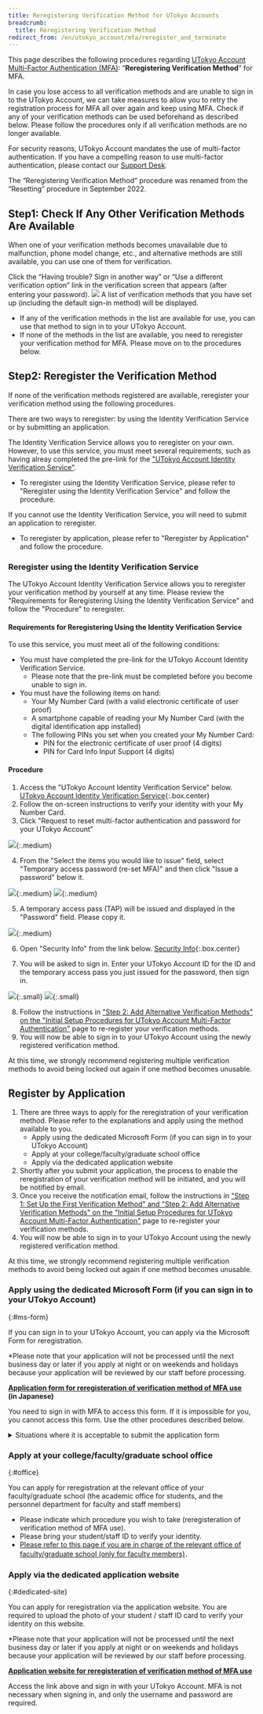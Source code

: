 ```yaml
---
title: Reregistering Verification Method for UTokyo Accounts
breadcrumb:
  title: Reregistering Verification Method
redirect_from: /en/utokyo_account/mfa/reregister_and_terminate
---
```


This page describes the following procedures regarding [UTokyo Account Multi-Factor Authentication (MFA)](../): “**Reregistering Verification Method**” for MFA. 

In case you lose access to all verification methods and are unable to sign in to the UTokyo Account, we can take measures to allow you to retry the registration process for MFA all over again and keep using MFA. Check if any of your verification methods can be used beforehand as described below. Please follow the procedures only if all verification methods are no longer available.

For security reasons, UTokyo Account mandates the use of multi-factor authentication. If you have a compelling reason to use multi-factor authentication, please contact our [Support Desk](/en/support/email-form/).

The “Reregistering Verification Method” procedure was renamed from the “Resetting” procedure in September 2022.

## Step1: Check If Any Other Verification Methods Are Available

When one of your verification methods becomes unavailable due to malfunction, phone model change, etc., and alternative methods are still available, you can use one of them for verification.

Click the “Having trouble? Sign in another way” or “Use a different verification option” link in the verification screen that appears (after entering your password).
<img src="signin_with_another_method.png">
A list of verification methods that you have set up (including the default sign-in method) will be displayed.

- If any of the verification methods in the list are available for use, you can use that method to sign in to your UTokyo Account.
- If none of the methods in the list are available, you need to reregister your verification method for MFA. Please move on to the procedures below.

## Step2: Reregister the Verification Method

If none of the verification methods registered are available, reregister your verification method using the following procedures.

There are two ways to reregister: by using the Identity Verification Service or by submitting an application.

The Identity Verification Service allows you to reregister on your own. However, to use this service, you must meet several requirements, such as having alreay completed the pre-link for the ["UTokyo Account Identity Verification Service"](https://identification.adm.u-tokyo.ac.jp/verify/).
 - To reregister using the Identity Verification Service, please refer to "Reregister using the Identity Verification Service" and follow the procedure.

If you cannot use the Identity Verification Service, you will need to submit an application to reregister.
  - To reregister by application, please refer to "Reregister by Application" and follow the procedure.

### Reregister using the Identity Verification Service
The UTokyo Account Identity Verification Service allows you to reregister your verification method by yourself at any time. Please review the "Requirements for Reregistering Using the Identity Verification Service" and follow the "Procedure" to reregister.

#### Requirements for Reregistering Using the Identity Verification Service
To use this service, you must meet all of the following conditions:
  - You must have completed the pre-link for the UTokyo Account Identity Verification Service.
    - Please note that the pre-link must be completed before you become unable to sign in.
  - You must have the following items on hand:
    - Your My Number Card (with a valid electronic certificate of user proof)
    - A smartphone capable of reading your My Number Card (with the digital identification app installed)
    - The following PINs you set when you created your My Number Card:
      - PIN for the electronic certificate of user proof (4 digits)
      - PIN for Card Info Input Support (4 digits)

#### Procedure
1. Access the "UTokyo Account Identity Verification Service" below.
[UTokyo Account Identity Verification Service](https://identification.adm.u-tokyo.ac.jp/verify/){:.box.center}
2. Follow the on-screen instructions to verify your identity with your My Number Card.
3. Click "Request to reset multi-factor authentication and password for your UTokyo Account"

![](myna-mfa-reset-button.png){:.medium}

4. From the "Select the items you would like to issue" field, select "Temporary access password (re-set MFA)" and then click "Issue a password" below it.

![](myna-issue-temp-access-pass-select.png){:.medium}
![](myna-issue-temp-access-pass-button.png){:.medium}

5. A temporary access pass (TAP) will be issued and displayed in the "Password" field. Please copy it.

![](myna-copy-pass.png){:.medium}

6. Open "Security Info" from the link below.
[Security Info](https://mysignins.microsoft.com/security-info/){:.box.center}

7. You will be asked to sign in. Enter your UTokyo Account ID for the ID and the temporary access pass you just issued for the password, then sign in.

![](myna-utac-login.png){:.small}
![](myna-enter-temp-access-pass.png){:.small}

8. Follow the instructions in ["Step 2: Add Alternative Verification Methods" on the "Initial Setup Procedures for UTokyo Account Multi-Factor Authentication"](https://utelecon.adm.u-tokyo.ac.jp/en/utokyo_account/mfa/initial/) page to re-register your verification methods.
9. You will now be able to sign in to your UTokyo Account using the newly registered verification method.

At this time, we strongly recommend registering multiple verification methods to avoid being locked out again if one method becomes unusable.

## Register by Application
1. There are three ways to apply for the reregistration of your verification method. Please refer to the explanations and apply using the method available to you.
   - Apply using the dedicated Microsoft Form (if you can sign in to your UTokyo Account)
   - Apply at your college/faculty/graduate school office
   - Apply via the dedicated application website
2. Shortly after you submit your application, the process to enable the reregistration of your verification method will be initiated, and you will be notified by email.
3. Once you receive the notification email, follow the instructions in ["Step 1: Set Up the First Verification Method" and "Step 2: Add Alternative Verification Methods" on the "Initial Setup Procedures for UTokyo Account Multi-Factor Authentication"](https://utelecon.adm.u-tokyo.ac.jp/en/utokyo_account/mfa/initial/) page to re-register your verification methods.
4. You will now be able to sign in to your UTokyo Account using the newly registered verification method.

At this time, we strongly recommend registering multiple verification methods to avoid being locked out again if one method becomes unusable.

### Apply using the dedicated Microsoft Form (if you can sign in to your UTokyo Account)
{:#ms-form}

If you can sign in to your UTokyo Account, you can apply via the Microsoft Form for reregistration.

*Please note that your application will not be processed until the next business day or later if you apply at night or on weekends and holidays because your application will be reviewed by our staff before processing.

<b class="box center">
<a href="https://forms.office.com/r/NS4sh40RjR">Application form for reregisteration of verification method of MFA use </a><br />(in Japanese)
</b>

You need to sign in with MFA to access this form. If it is impossible for you, you cannot access this form. Use the other procedures described below. 

<details>
    <summary>Situations where it is acceptable to submit the application form</summary>
    We assume that you can apply for the procedure via this form in the following cases.
    <ul>
        <li>
            If the trouble occurred during the initial setup of MFA and you need to reregister your verification method
            <ul>
                <li> It may be possible to sign in and access Microsoft Forms during the initial setup process, as MFA is not required for sign-in until Step 4 (Apply for MFA Use) of the initial setup.</li>
            </ul>
        </li>
    </ul>
</details>

### Apply at your college/faculty/graduate school office
{:#office}

You can apply for reregistration at the relevant office of your faculty/graduate school (the academic office for students, and the personnel department for faculty and staff members)

- Please indicate which procedure you wish to take (reregisteration of verification method of MFA use).
- Please bring your student/staff ID to verify your identity.
- [Please refer to this page if you are in charge of the relevant office of faculty/graduate school (only for faculty members)](https://univtokyo.sharepoint.com/sites/utokyoportal/wiki/d/MFA_Reset_Request.aspx)．

### Apply via the dedicated application website
{:#dedicated-site}

You can apply for reregistration via the application website. You are required to upload the photo of your student / staff ID card to verify your identity on this website.

*Please note that your application will not be processed until the next business day or later if you apply at night or on weekends and holidays because your application will be reviewed by our staff before processing.

<b class="box center">
<a href="https://identification.adm.u-tokyo.ac.jp/ident/">Application website for reregisteration of verification method of MFA use</a>
</b>

Access the link above and sign in with your UTokyo Account. MFA is not necessary when signing in, and only the username and password are required.
